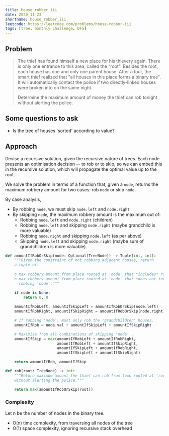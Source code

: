 ```yaml
---
title: House robber iii
date: 2020-11-23
shortname: house_robber_iii
leetcode: https://leetcode.com/problems/house-robber-iii
tags: [tree, monthly challenge, DFS]
---
```


## Problem

> The thief has found himself a new place for his thievery again.
> There is only one entrance to this area, called the "root".
> Besides the root, each house has one and only one parent house.
> After a tour, the smart thief realized that "all houses in this place forms a binary tree".
> It will automatically contact the police if two directly-linked houses were broken into on the same night.
> 
> Determine the maximum amount of money the thief can rob tonight without alerting the police.

## Some questions to ask

* Is the tree of houses 'sorted' according to value?

## Approach

Devise a recursive solution, given the recursive nature of trees.
Each node presents an optimisation decision -- to rob or to skip,
so we can embed this in the recursive solution, which will propagate the
optimal value up to the root.

We solve the problem in terms of a function that, given a `node`, returns
the maximum robbery amount for two cases: rob `node` or skip `node`.

By case analysis,

* By robbing `node`, we must skip `node.left` and `node.right`
* By skipping `node`, the maximum robbery amount is the maximum out of:
    * Robbing `node.left` and `node.right` (children)
    * Robbing `node.left` and skipping `node.right` (maybe grandchild is more valuable)
    * Robbing `node.right` and skipping `node.left` (as per above)
    * Skipping `node.left` and skipping `node.right` (maybe sum of grandchildren is more valuable)

```python
def amountIfRobOrSkip(node: Optional[TreeNode]) -> Tuple[int, int]:
    """Given the constraint of not robbing adjacent houses, return
    a tuple of:
    
    o max robbery amount from place rooted at 'node' that *includes* robbing 'node'
    o max robbery amount from place rooted at 'node' that *does not include*
      robbing 'node'."""

    if node is None:
        return 0, 0
    
    amountIfRobLeft, amountIfSkipLeft = amountIfRobOrSkip(node.left)
    amountIfRobRight, amountIfSkipRight = amountIfRobOrSkip(node.right)

    # If robbing 'node', must only rob the 'grandchildren' houses.
    amountIfRob = node.val + amountIfSkipLeft + amountIfSkipRight

    # Maximise from all combinations of skipping 'node' .
    amountIfSkip = max(amountIfRobLeft + amountIfRobRight,
                       amountIfRobLeft + amountIfSkipRight,
                       amountIfSkipLeft + amountIfRobRight,
                       amountIfSkipLeft + amountIfSkipRight)

    return amountIfRob, amountIfSkip

def rob(root: TreeNode) -> int:
    """Return maximum amount the thief can rob from town rooted at 'root'
    without alerting the police."""

    return max(amountIfRobOrSkip(root))
```

### Complexity
Let n be the number of nodes in the binary tree.

* O(n) time complexity, from traversing all nodes of the tree
* O(1) space complexity, ignoring recursive stack overhead
